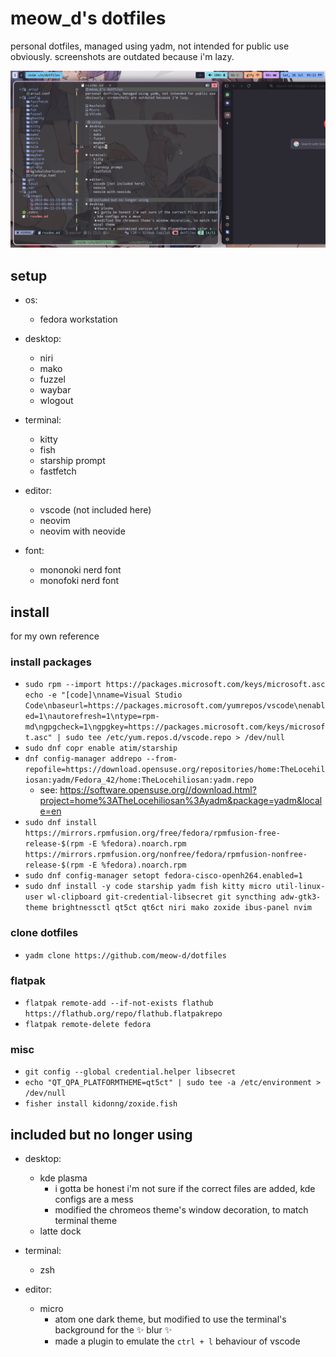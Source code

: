 # meow_d's dotfiles
personal dotfiles, managed using yadm, not intended for public use obviously. screenshots are outdated because i'm lazy.

![screenshot](<.yadm/images/Screenshot from 2025-07-26 17-11-13.png>)

## setup
- os:
  - fedora workstation

- desktop:
  - niri
  - mako
  - fuzzel
  - waybar
  - wlogout

- terminal:
  - kitty
  - fish
  - starship prompt
  - fastfetch

- editor:
  - vscode (not included here)
  - neovim
  - neovim with neovide

- font:
  - mononoki nerd font
  - monofoki nerd font

## install
for my own reference

### install packages
- `sudo rpm --import https://packages.microsoft.com/keys/microsoft.asc echo -e "[code]\nname=Visual Studio Code\nbaseurl=https://packages.microsoft.com/yumrepos/vscode\nenabled=1\nautorefresh=1\ntype=rpm-md\ngpgcheck=1\ngpgkey=https://packages.microsoft.com/keys/microsoft.asc" | sudo tee /etc/yum.repos.d/vscode.repo > /dev/null`
- `sudo dnf copr enable atim/starship`
- `dnf config-manager addrepo --from-repofile=https://download.opensuse.org/repositories/home:TheLocehiliosan:yadm/Fedora_42/home:TheLocehiliosan:yadm.repo`
  - see: https://software.opensuse.org//download.html?project=home%3ATheLocehiliosan%3Ayadm&package=yadm&locale=en
- `sudo dnf install https://mirrors.rpmfusion.org/free/fedora/rpmfusion-free-release-$(rpm -E %fedora).noarch.rpm https://mirrors.rpmfusion.org/nonfree/fedora/rpmfusion-nonfree-release-$(rpm -E %fedora).noarch.rpm`
- `sudo dnf config-manager setopt fedora-cisco-openh264.enabled=1`
- `sudo dnf install -y code starship yadm fish kitty micro util-linux-user wl-clipboard git-credential-libsecret git syncthing adw-gtk3-theme brightnessctl qt5ct qt6ct niri mako zoxide ibus-panel nvim`

### clone dotfiles
- `yadm clone https://github.com/meow-d/dotfiles`

### flatpak
- `flatpak remote-add --if-not-exists flathub https://flathub.org/repo/flathub.flatpakrepo`
- `flatpak remote-delete fedora`

### misc
- `git config --global credential.helper libsecret`
- `echo "QT_QPA_PLATFORMTHEME=qt5ct" | sudo tee -a /etc/environment > /dev/null`
- `fisher install kidonng/zoxide.fish`

## included but no longer using
- desktop:
  - kde plasma
    - i gotta be honest i'm not sure if the correct files are added, kde configs are a mess
    - modified the chromeos theme's window decoration, to match terminal theme
  - latte dock

- terminal:
  - zsh

- editor:
  - micro
    - atom one dark theme, but modified to use the terminal's background for the ✨ blur ✨
    - made a plugin to emulate the `ctrl + l` behaviour of vscode
